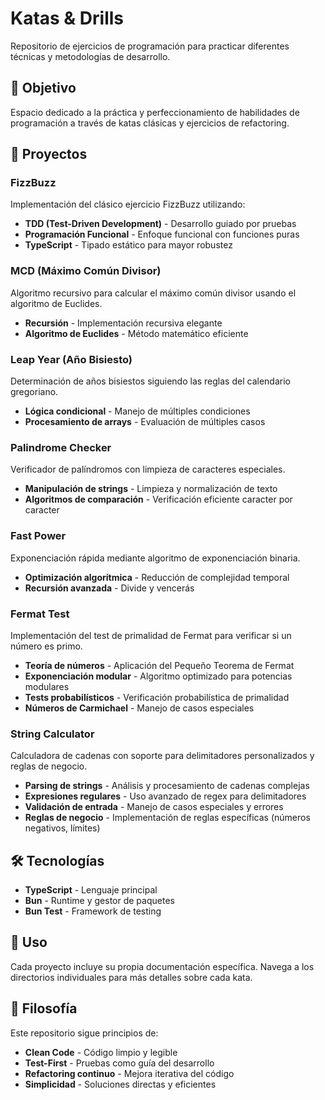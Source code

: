 # Katas & Drills

Repositorio de ejercicios de programación para practicar diferentes técnicas y metodologías de desarrollo.

## 🎯 Objetivo

Espacio dedicado a la práctica y perfeccionamiento de habilidades de programación a través de katas clásicas y ejercicios de refactoring.

## 📁 Proyectos

### FizzBuzz
Implementación del clásico ejercicio FizzBuzz utilizando:
- **TDD (Test-Driven Development)** - Desarrollo guiado por pruebas
- **Programación Funcional** - Enfoque funcional con funciones puras
- **TypeScript** - Tipado estático para mayor robustez

### MCD (Máximo Común Divisor)
Algoritmo recursivo para calcular el máximo común divisor usando el algoritmo de Euclides.
- **Recursión** - Implementación recursiva elegante
- **Algoritmo de Euclides** - Método matemático eficiente

### Leap Year (Año Bisiesto)
Determinación de años bisiestos siguiendo las reglas del calendario gregoriano.
- **Lógica condicional** - Manejo de múltiples condiciones
- **Procesamiento de arrays** - Evaluación de múltiples casos

### Palindrome Checker
Verificador de palíndromos con limpieza de caracteres especiales.
- **Manipulación de strings** - Limpieza y normalización de texto
- **Algoritmos de comparación** - Verificación eficiente caracter por caracter

### Fast Power
Exponenciación rápida mediante algoritmo de exponenciación binaria.
- **Optimización algorítmica** - Reducción de complejidad temporal
- **Recursión avanzada** - Divide y vencerás

### Fermat Test
Implementación del test de primalidad de Fermat para verificar si un número es primo.
- **Teoría de números** - Aplicación del Pequeño Teorema de Fermat
- **Exponenciación modular** - Algoritmo optimizado para potencias modulares
- **Tests probabilísticos** - Verificación probabilística de primalidad
- **Números de Carmichael** - Manejo de casos especiales

### String Calculator
Calculadora de cadenas con soporte para delimitadores personalizados y reglas de negocio.
- **Parsing de strings** - Análisis y procesamiento de cadenas complejas
- **Expresiones regulares** - Uso avanzado de regex para delimitadores
- **Validación de entrada** - Manejo de casos especiales y errores
- **Reglas de negocio** - Implementación de reglas específicas (números negativos, límites)

## 🛠️ Tecnologías

- **TypeScript** - Lenguaje principal
- **Bun** - Runtime y gestor de paquetes
- **Bun Test** - Framework de testing

## 🚀 Uso

Cada proyecto incluye su propia documentación específica. Navega a los directorios individuales para más detalles sobre cada kata.

## 📖 Filosofía

Este repositorio sigue principios de:
- **Clean Code** - Código limpio y legible
- **Test-First** - Pruebas como guía del desarrollo
- **Refactoring continuo** - Mejora iterativa del código
- **Simplicidad** - Soluciones directas y eficientes